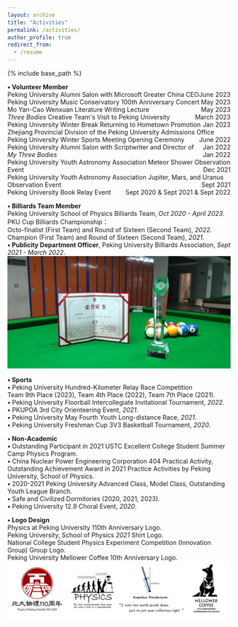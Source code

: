 ```yaml
---
layout: archive
title: "Activities"
permalink: /activities/
author_profile: true
redirect_from:
  - /resume
---
```


{% include base_path %}

 **• Volunteer Member**<br>
Peking University Alumni Salon with Microsoft Greater China CEO <span style="float: right;">June 2023</span><br>
Peking University Music Conservatory 100th Anniversary Concert <span style="float: right;">May 2023</span><br>
Mo Yan-Cao Wenxuan Literature Writing Lecture <span style="float: right;">May 2023</span><br>
<i>Three Bodies</i> Creative Team's Visit to Peking University <span style="float: right;">March 2023</span><br>
Peking University Winter Break Returning to Hometown Promotion <span style="float: right;">Jan 2023</span><br>
Zhejiang Provincial Division of the Peking University Admissions Office <span style="float: right;">June 2022</span><br>
Peking University Winter Sports Meeting Opening Ceremony <span style="float: right;">Jan 2022</span><br>
Peking University Alumni Salon with Scriptwriter and Director of <i>My Three Bodies</i> <span style="float: right;">Jan 2022</span><br>
Peking University Youth Astronomy Association Meteor Shower Observation Event <span style="float: right;">Dec 2021</span><br>
Peking University Youth Astronomy Association Jupiter, Mars, and Uranus Observation Event <span style="float: right;">Sept 2021</span><br>
Peking University Book Relay Event <span style="float: right;">Sept 2020 & Sept 2021 & Sept 2022</span>

 **• Billiards Team Member**<br>
Peking University School of Physics Billiards Team, <i>Oct 2020 - April 2023</i>.<br>
PKU Cup Billiards Championship：<br>
Octo-finalist (First Team) and Round of Sixteen (Second Team), <i>2022</i>.<br>
Champion (First Team) and Round of Sixteen (Second Team), <i>2021</i>.<br>
 **• Publicity Department Officer**, Peking University Billiards Association, <i>Sept 2021 - March 2022</i>.
 <img src="../images/billiards.jpg" alt="billiards">

 **• Sports**<br>
 **•** Peking University Hundred-Kilometer Relay Race Competition<br>
Team 9th Place (2023), Team 4th Place (2022), Team 7th Place (2021).<br>
 **•** Peking University Floorball Intercollegiate Invitational Tournament, <i>2022</i>.<br>
 **•** PKUPOA 3rd City Orienteering Event, <i>2021</i>.<br>
 **•** Peking University May Fourth Youth Long-distance Race, <i>2021</i>.<br>
 **•** Peking University Freshman Cup 3V3 Basketball Tournament, <i>2020</i>.

 **• Non-Academic**<br>
 **•** Outstanding Participant in 2021 USTC Excellent College Student Summer Camp Physics Program.<br>
 **•** China Nuclear Power Engineering Corporation 404 Practical Activity, Outstanding Achievement Award in 2021 Practice Activities by Peking University, School of Physics.<br>
 **•** 2020-2021 Peking University Advanced Class, Model Class, Outstanding Youth League Branch.<br>
 **•** Safe and Civilized Dormitories (2020, 2021, 2023).<br>
 **•** Peking University 12.9 Choral Event, <i>2020</i>.
 
 **• Logo Design**<br>
Physics at Peking University 110th Anniversary Logo.<br>
Peking University, School of Physics <i>2021</i> Shirt Logo.<br>
National College Student Physics Experiment Competition (Innovation Group) Group Logo.<br>
Peking University Mellower Coffee 10th Anniversary Logo.
<img src="../images/logo.png" alt="logo">

